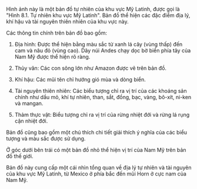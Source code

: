 Hình ảnh này là một bản đồ tự nhiên của khu vực Mỹ Latinh, được gọi là "Hình 8.1. Tự nhiên khu vực Mỹ Latinh". Bản đồ thể hiện các đặc điểm địa lý, khí hậu và tài nguyên thiên nhiên của khu vực này.

Các thông tin chính trên bản đồ bao gồm:

1. Địa hình: Được thể hiện bằng màu sắc từ xanh lá cây (vùng thấp) đến cam và nâu đỏ (vùng cao). Dãy núi Andes chạy dọc bờ biển phía tây của Nam Mỹ được thể hiện rõ ràng.

2. Thủy văn: Các con sông lớn như Amazon được vẽ trên bản đồ.

3. Khí hậu: Các mũi tên chỉ hướng gió mùa và dòng biển.

4. Tài nguyên thiên nhiên: Các biểu tượng chỉ ra vị trí của các khoáng sản chính như dầu mỏ, khí tự nhiên, than, sắt, đồng, bạc, vàng, bô-xít, ni-ken và mangan.

5. Thảm thực vật: Biểu tượng chỉ ra vị trí của rừng nhiệt đới và rừng lá rụng cận nhiệt đới.

Bản đồ cũng bao gồm một chú thích chi tiết giải thích ý nghĩa của các biểu tượng và màu sắc được sử dụng.

Ở góc dưới bên trái có một bản đồ nhỏ thể hiện vị trí của Nam Mỹ trên bản đồ thế giới.

Bản đồ này cung cấp một cái nhìn tổng quan về địa lý tự nhiên và tài nguyên của khu vực Mỹ Latinh, từ Mexico ở phía bắc đến mũi Horn ở cực nam của Nam Mỹ.